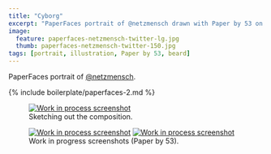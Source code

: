 ```yaml
---
title: "Cyborg"
excerpt: "PaperFaces portrait of @netzmensch drawn with Paper by 53 on an iPad."
image: 
  feature: paperfaces-netzmensch-twitter-lg.jpg
  thumb: paperfaces-netzmensch-twitter-150.jpg
tags: [portrait, illustration, Paper by 53, beard]
---
```


PaperFaces portrait of [@netzmensch](http://twitter.com/netzmensch).

{% include boilerplate/paperfaces-2.md %}

<figure>
	<a href="{{ site.url }}/assets/images/paperfaces-netzmensch-process-1-lg.jpg"><img src="{{ site.url }}/assets/images/paperfaces-netzmensch-process-1-750.jpg" alt="Work in process screenshot"></a>
	<figcaption>Sketching out the composition.</figcaption>
</figure>

<figure class="half">
	<a href="{{ site.url }}/assets/images/paperfaces-netzmensch-process-2-lg.jpg"><img src="{{ site.url }}/assets/images/paperfaces-netzmensch-process-2-600.jpg" alt="Work in process screenshot"></a>
	<a href="{{ site.url }}/assets/images/paperfaces-netzmensch-process-3-lg.jpg"><img src="{{ site.url }}/assets/images/paperfaces-netzmensch-process-3-600.jpg" alt="Work in process screenshot"></a>
	<figcaption>Work in progress screenshots (Paper by 53).</figcaption>
</figure>